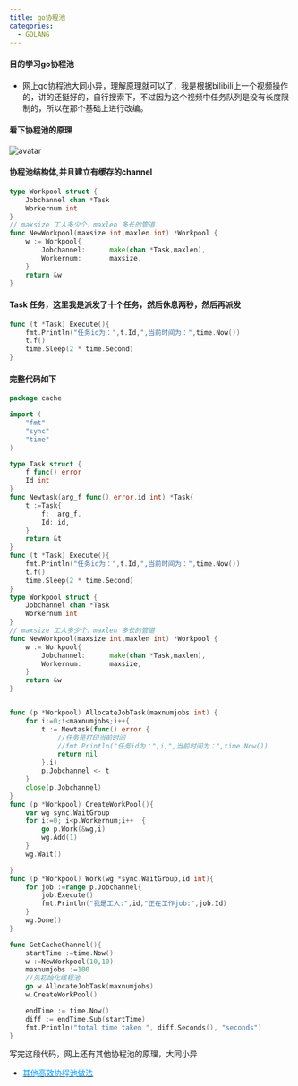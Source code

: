 ```yaml
---
title: go协程池
categories:
  - GOLANG
---
```

#### 目的学习go协程池
- 网上go协程池大同小异，理解原理就可以了，我是根据bilibili上一个视频操作的，讲的还挺好的，自行搜索下，不过因为这个视频中任务队列是没有长度限制的，所以在那个基础上进行改编。

#### 看下协程池的原理
![avatar](https://blog.hexiefamily.xin/assets/workerpool.jpg)  

#### 协程池结构体,并且建立有缓存的channel
```go
type Workpool struct {
	Jobchannel chan *Task
	Workernum int
}
// maxsize 工人多少个，maxlen 多长的管道
func NewWorkpool(maxsize int,maxlen int) *Workpool {
	w := Workpool{
		Jobchannel:      make(chan *Task,maxlen),
		Workernum:       maxsize,
	}
	return &w
}
```
#### Task 任务，这里我是派发了十个任务，然后休息两秒，然后再派发
```go
func (t *Task) Execute(){
	fmt.Println("任务id为：",t.Id,",当前时间为：",time.Now())
	t.f()
	time.Sleep(2 * time.Second)
}
```

#### 完整代码如下
```go
package cache

import (
	"fmt"
	"sync"
	"time"
)

type Task struct {
	f func() error
	Id int
}
func Newtask(arg_f func() error,id int) *Task{
	t :=Task{
		f:	arg_f,
		Id:	id,
	}
	return &t
}
func (t *Task) Execute(){
	fmt.Println("任务id为：",t.Id,",当前时间为：",time.Now())
	t.f()
	time.Sleep(2 * time.Second)
}
type Workpool struct {
	Jobchannel chan *Task
	Workernum int
}
// maxsize 工人多少个，maxlen 多长的管道
func NewWorkpool(maxsize int,maxlen int) *Workpool {
	w := Workpool{
		Jobchannel:      make(chan *Task,maxlen),
		Workernum:       maxsize,
	}
	return &w
}


func (p *Workpool) AllocateJobTask(maxnumjobs int) {
	for i:=0;i<maxnumjobs;i++{
		t := Newtask(func() error {
			//任务是打印当前时间
			//fmt.Println("任务id为：",i,",当前时间为：",time.Now())
			return nil
		},i)
		p.Jobchannel <- t
	}
	close(p.Jobchannel)
}
func (p *Workpool) CreateWorkPool(){
	var wg sync.WaitGroup
	for i:=0; i<p.Workernum;i++  {
		go p.Work(&wg,i)
		wg.Add(1)
	}
	wg.Wait()

}
func (p *Workpool) Work(wg *sync.WaitGroup,id int){
	for job :=range p.Jobchannel{
		job.Execute()
		fmt.Println("我是工人:",id,"正在工作job:",job.Id)
	}
	wg.Done()
}

func GetCacheChannel(){
	startTime :=time.Now()
	w :=NewWorkpool(10,10)
	maxnumjobs :=100
	//先初始化线程池
	go w.AllocateJobTask(maxnumjobs)
	w.CreateWorkPool()

	endTime := time.Now()
	diff := endTime.Sub(startTime)
	fmt.Println("total time taken ", diff.Seconds(), "seconds")
}

```

写完这段代码，网上还有其他协程池的原理，大同小异
- [<font color=#0099ff>其他高效协程池做法</font>](https://segmentfault.com/a/1190000018193161)
